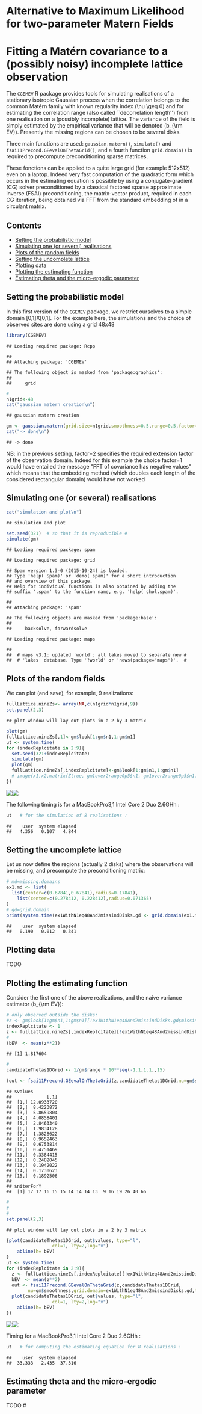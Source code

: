 Alternative to Maximum Likelihood for two-parameter Matern Fields
================

Fitting a Matérn covariance to a (possibly noisy) incomplete lattice observation
================================================================================

The `CGEMEV` R package provides tools for simulating realisations of a stationary isotropic Gaussian process when the correlation belongs to the common Matérn family with known regularity index \(\nu \geq 0\) and for estimating the correlation range (also called \`\`decorrelation length'') from one realisation on a (possibly incomplete) lattice. The variance of the field is simply estimated by the empirical variance that will be denoted \(b_{\rm EV}\). Presently the missing regions can be chosen to be several disks.

Three main functions are used: `gaussian.matern()`, `simulate()` and `fsai11Precond.GEevalOnThetaGrid()`, and a fourth function `grid.domain()` is required to precompute preconditioning sparse matrices.

These fonctions can be applied to a quite large grid (for example 512x512) even on a laptop. Indeed very fast computation of the quadratic form which occurs in the estimating equation is possible by using a conjugate-gradient (CG) solver preconditioned by a classical factored sparse approximate inverse (FSAI) preconditioning, the matrix-vector product, required in each CG iteration, being obtained via FFT from the standard embedding of in a circulant matrix.

Contents
--------

-   [Setting the probabilistic model](#Setting-the-probabilistic-model)
-   [Simulating one (or several) realisations](#Simulating-one-(or-several)-realisations)
-   [Plots of the random fields](#plots-of-the-random-fields)
-   [Setting the uncomplete lattice](#setting-th-uncomplete-lattice)
-   [Plotting data](#Plotting-data)
-   [Plotting the estimating function](#plotting-the-estimating-function)
-   [Estimating theta and the micro-ergodic parameter](#estimating-theta-and-the-micro-ergodic-parameter)

Setting the probabilistic model
-------------------------------

In this first version of the `CGEMEV` package, we restrict ourselves to a simple domain \[0,1\]X\[0,1\]. For the example here, the simulations and the choice of observed sites are done using a grid 48x48

``` r
library(CGEMEV)
```

    ## Loading required package: Rcpp

    ## 
    ## Attaching package: 'CGEMEV'

    ## The following object is masked from 'package:graphics':
    ## 
    ##     grid

``` r
#
n1grid<-48
cat("gaussian matern creation\n")
```

    ## gaussian matern creation

``` r
gm <- gaussian.matern(grid.size=n1grid,smoothness=0.5,range=0.5,factor=2)
cat("-> done\n")
```

    ## -> done

NB: in the previous setting, factor=2 specifies the required extension factor of the observation domain. Indeed for this example the choice factor=1 would have entailed the message "FFT of covariance has negative values" which means that the embedding method (which doubles each length of the considered rectangular domain) would have not worked

Simulating one (or several) realisations
----------------------------------------

``` r
cat("simulation and plot\n")
```

    ## simulation and plot

``` r
set.seed(321)  # so that it is reproducible #
simulate(gm)
```

    ## Loading required package: spam

    ## Loading required package: grid

    ## Spam version 1.3-0 (2015-10-24) is loaded.
    ## Type 'help( Spam)' or 'demo( spam)' for a short introduction 
    ## and overview of this package.
    ## Help for individual functions is also obtained by adding the
    ## suffix '.spam' to the function name, e.g. 'help( chol.spam)'.

    ## 
    ## Attaching package: 'spam'

    ## The following objects are masked from 'package:base':
    ## 
    ##     backsolve, forwardsolve

    ## Loading required package: maps

    ## 
    ##  # maps v3.1: updated 'world': all lakes moved to separate new #
    ##  # 'lakes' database. Type '?world' or 'news(package="maps")'.  #

Plots of the random fields
--------------------------

We can plot (and save), for example, 9 realizations:

``` r
fullLattice.nineZs<- array(NA,c(n1grid*n1grid,9))
set.panel(2,3)
```

    ## plot window will lay out plots in a 2 by 3 matrix

``` r
plot(gm)
fullLattice.nineZs[,1]<-gm$look[1:gm$n1,1:gm$n1]
ut <- system.time(
for (indexReplcitate in 2:9){
  set.seed(321+indexReplcitate)
  simulate(gm)
  plot(gm)
  fullLattice.nineZs[,indexReplcitate]<-gm$look[1:gm$n1,1:gm$n1]
  # image(x1,x2,matrix(Ztrue, gm1over2range0p5$n1, gm1over2range0p5$n1),asp=1)}
})
```

![](README_files/figure-markdown_github/unnamed-chunk-3-1.png)![](README_files/figure-markdown_github/unnamed-chunk-3-2.png)

The following timing is for a MacBookPro3,1 Intel Core 2 Duo 2.6GHh :

``` r
ut   # for the simulation of 8 realisations :
```

    ##    user  system elapsed 
    ##   4.356   0.107   4.844

Setting the uncomplete lattice
------------------------------

Let us now define the regions (actually 2 disks) where the observations will be missing, and precompute the preconditioning matrix:

``` r
# md=missing.domains
ex1.md <- list(
  list(center=c(0.67841,0.67841),radius=0.17841),
    list(center=c(0.278412, 0.228412),radius=0.071365)
)
# gd=grid.domain
print(system.time(ex1WithN1eq48And2missindDisks.gd <- grid.domain(ex1.md,n1grid)))
```

    ##    user  system elapsed 
    ##   0.190   0.012   0.341

Plotting data
-------------

TODO

Plotting the estimating function
--------------------------------

Consider the first one of the above realizations, and the naive variance estimator \(b_{\rm EV}\):

``` r
# only observed outside the disks:
#z <- gm$look[1:gm$n1,1:gm$n1][!ex1WithN1eq48And2missindDisks.gd$missing.sites]
indexReplcitate <- 1
z <- fullLattice.nineZs[,indexReplcitate][!ex1WithN1eq48And2missindDisks.gd$missing.sites]
#
(bEV  <- mean(z**2))
```

    ## [1] 1.817604

``` r
#
candidateThetas1DGrid <- 1/gm$range * 10**seq(-1.1,1.1,,15)

(out <- fsai11Precond.GEevalOnThetaGrid(z,candidateThetas1DGrid,nu=gm$smoothness,grid.domain=ex1WithN1eq48And2missindDisks.gd,tolPGC=1e-03) )
```

    ## $values
    ##             [,1]
    ##  [1,] 12.0933720
    ##  [2,]  8.4223872
    ##  [3,]  5.8659804
    ##  [4,]  4.0858401
    ##  [5,]  2.8463340
    ##  [6,]  1.9834128
    ##  [7,]  1.3828622
    ##  [8,]  0.9652463
    ##  [9,]  0.6753814
    ## [10,]  0.4751469
    ## [11,]  0.3384415
    ## [12,]  0.2482045
    ## [13,]  0.1942022
    ## [14,]  0.1730623
    ## [15,]  0.1892506
    ## 
    ## $niterForY
    ##  [1] 17 17 16 15 15 14 14 14 13  9 16 19 26 40 66

``` r
#
#
#
set.panel(2,3)
```

    ## plot window will lay out plots in a 2 by 3 matrix

``` r
{plot(candidateThetas1DGrid, out$values, type="l", 
                 col=1, lty=2,log="x")
    abline(h= bEV)
}
ut <- system.time(
for (indexReplcitate in 2:9){
  z <- fullLattice.nineZs[,indexReplcitate][!ex1WithN1eq48And2missindDisks.gd$missing.sites]
  bEV  <- mean(z**2)
  out <- fsai11Precond.GEevalOnThetaGrid(z,candidateThetas1DGrid,
        nu=gm$smoothness,grid.domain=ex1WithN1eq48And2missindDisks.gd,tolPGC=1e-03)
  plot(candidateThetas1DGrid, out$values, type="l", 
                 col=1, lty=2,log="x")
    abline(h= bEV)
})
```

![](README_files/figure-markdown_github/unnamed-chunk-6-1.png)![](README_files/figure-markdown_github/unnamed-chunk-6-2.png)

Timing for a MacBookPro3,1 Intel Core 2 Duo 2.6GHh :

``` r
ut   # for computing the estimating equation for 8 realisations :
```

    ##    user  system elapsed 
    ##  33.333   2.435  37.316

Estimating theta and the micro-ergodic parameter
------------------------------------------------

TODO \#
